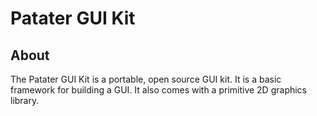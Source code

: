 # Patater GUI Kit

## About

The Patater GUI Kit is a portable, open source GUI kit. It is a basic framework
for building a GUI. It also comes with a primitive 2D graphics library.
